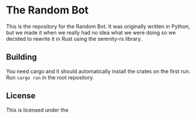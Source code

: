 # The Random Bot

This is the repository for the Random Bot. It was originally written in Python, but we made it when we really had no
idea what we were doing so we decided to rewrite it in Rust using the serenity-rs library.

## Building

You need cargo and it should automatically install the crates on the first run. Run `cargo run` in the root repository.

## License

This is licensed under the 